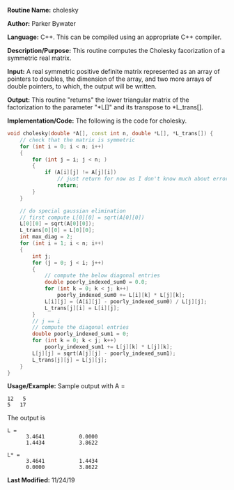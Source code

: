 **Routine Name:** cholesky

**Author:** Parker Bywater

**Language:** C++. This can be compiled using an appropriate C++ compiler. 

**Description/Purpose:** This routine computes the Cholesky facorization of a symmetric real matrix. 

**Input:** A real symmetric positive definite matrix represented as an array of pointers to doubles, the dimension of the array, 
and two more arrays of double pointers, to which, the output will be written.  
 
**Output:** This routine "returns" the lower triangular matrix of the factorization to the parameter "\*L[]" and its
transpose to \*L\_trans[].

**Implementation/Code:** The following is the code for cholesky. 
   
```C++
void cholesky(double *A[], const int n, double *L[], *L_trans[]) {
    // check that the matrix is symmetric
    for (int i = 0; i < n; i++)
    {
        for (int j = i; j < n; )
        {
            if (A[i][j] != A[j][i])
                // just return for now as I don't know much about error handling in C++
                return;
        }
    }

    // do special gaussian elimination
    // first compute L[0][0] = sqrt(A[0][0])
    L[0][0] = sqrt(A[0][0]);
    L_trans[0][0] = L[0][0];
    int max_diag = 2;
    for (int i = 1; i < n; i++) 
    {
        int j;
        for (j = 0; j < i; j++) 
        {
            // compute the below diagonal entries
            double poorly_indexed_sum0 = 0.0;
            for (int k = 0; k < j; k++)
                poorly_indexed_sum0 += L[i][k] * L[j][k];
            L[i][j] = (A[i][j] - poorly_indexed_sum0) / L[j][j];
            L_trans[j][i] = L[i][j]; 
        }
        // j == i
        // compute the diagonal entries
        double poorly_indexed_sum1 = 0;
        for (int k = 0; k < j; k++)
            poorly_indexed_sum1 += L[j][k] * L[j][k];
        L[j][j] = sqrt(A[j][j] - poorly_indexed_sum1);
        L_trans[j][j] = L[j][j]; 
    }
}    
```

**Usage/Example:** Sample output with A = 
    
    12   5
    5   17
    
The output is 

    L =
          3.4641           0.0000
          1.4434           3.8622

    L* =
          3.4641           1.4434
          0.0000           3.8622


**Last Modified:** 11/24/19
